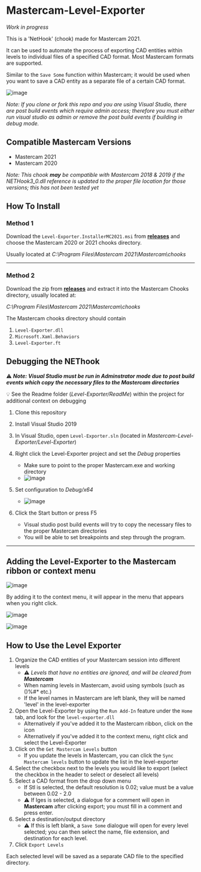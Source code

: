 # Mastercam-Level-Exporter
_Work in progress_

This is a 'NetHook' (chook) made for Mastercam 2021. 

It can be used to automate the process of exporting CAD entities within levels to individual files of a specified CAD format. Most Mastercam formats are supported. 

Similar to the `Save Some` function within Mastercam; it would be used when you want to save a CAD entity as a separate file of a certain CAD format.

![image](https://user-images.githubusercontent.com/56398786/168626771-c026355e-5c72-4930-8d36-ac042887fee9.png)

_Note: If you clone or fork this repo and you are using Visual Studio, there are post build events which require admin access; therefore you must either run visual studio as admin or remove the post build events if building in debug mode._

## Compatible Mastercam Versions
- Mastercam 2021
- Mastercam 2020

_Note: This chook **may** be compatible with Mastercam 2018 & 2019 if the NETHook3_0.dll reference is updated to the proper file location for those versions; this has not been tested yet_

## How To Install

### Method 1
Download the `Level-Exporter.InstallerMC2021.msi` from [**releases**](https://github.com/MarkRoldan88/Mastercam-Level-Exporter/releases) and choose the Mastercam 2020 or 2021 chooks directory. 

Usually located at _C:\Program Files\Mastercam 2021\Mastercam\chooks_

---

### Method 2
Download the zip from [**releases**](https://github.com/MarkRoldan88/Mastercam-Level-Exporter/releases) and extract it into the Mastercam Chooks directory, usually located at:

_C:\Program Files\Mastercam 2021\Mastercam\chooks_

The Mastercam chooks directory should contain
1. `Level-Exporter.dll`
2. `Microsoft.Xaml.Behaviors`
3. `Level-Exporter.ft`

## Debugging the NEThook
⚠️ **_Note: Visual Studio must be run in Adminstrator mode due to post build events which copy the necessary files to the Mastercam directories_**

💡 See the Readme folder (_Level-Exporter/ReadMe_) within the project for additional context on debugging
1. Clone this repository
2. Install Visual Studio 2019
3. In Visual Studio, open `Level-Exporter.sln` (located in _Mastercam-Level-Exporter/Level-Exporter_)
4. Right click the Level-Exporter project and set the _Debug_ properties
   - Make sure to point to the proper Mastercam.exe and working directory
   - ![image](https://user-images.githubusercontent.com/56398786/169348490-4a2ef4b5-d280-4f1d-bbf7-8b6e39537fa9.png)

6. Set configuration to _Debug/x64_
   - ![image](https://user-images.githubusercontent.com/56398786/167948586-6b4ac143-0f16-42ed-8d0d-9403d89ec6ae.png)
7. Click the Start button or press F5
   - Visual studio post build events will try to copy the necessary files to the proper Mastercam directories
   - You will be able to set breakpoints and step through the program.

---

## Adding the Level-Exporter to the Mastercam ribbon or context menu
![image](https://user-images.githubusercontent.com/56398786/168441340-8f80355a-5355-46fe-bc56-6b34d2ea7bdb.png)

By adding it to the context menu, it will appear in the menu that appears when you right click.

![image](https://user-images.githubusercontent.com/56398786/168441385-d90cb989-ff90-46ab-9601-41f20677e78b.png)


![image](https://user-images.githubusercontent.com/56398786/168441412-7c02b20f-5162-4d85-9e1a-faf83fa2c990.png)

## How to Use the Level Exporter
1. Organize the CAD entities of your Mastercam session into different levels
   - ⚠️ _Levels that have no entities are ignored, and will be cleared from **Mastercam**_
   - When naming levels in Mastercam, avoid using symbols (such as ()%#* etc.)
   - If the level names in Mastercam are left blank, they will be named 'level' in the level-exporter
2. Open the Level-Exporter by using the `Run Add-In` feature under the `Home` tab, and look for the `level-exporter.dll`
   -  Alternatively if you've added it to the Mastercam ribbon, click on the icon
   -  Alternatively if you've added it to the context menu, right click and select the Level-Exporter
4. Click on the `Get Mastercam Levels` button
   -  If you update the levels in Mastercam, you can click the `Sync Mastercam levels` button to update the list in the level-exporter
5. Select the checkbox next to the levels you would like to export (select the checkbox in the header to select or deselect all levels)
6. Select a CAD format from the drop down menu
   - If Stl is selected, the default resolution is 0.02; value must be a value between 0.02 - 2.0
   - ⚠️ If Iges is selected, a dialogue for a comment will open in **Mastercam** after clicking export; you must fill in a comment and press enter.
7. Select a destination/output directory
   - ⚠️ If this is left blank, a `Save Some` dialogue will open for every level selected; you can then select the name, file extension, and destination for each level.
8. Click `Export Levels`

Each selected level will be saved as a separate CAD file to the specified directory.
